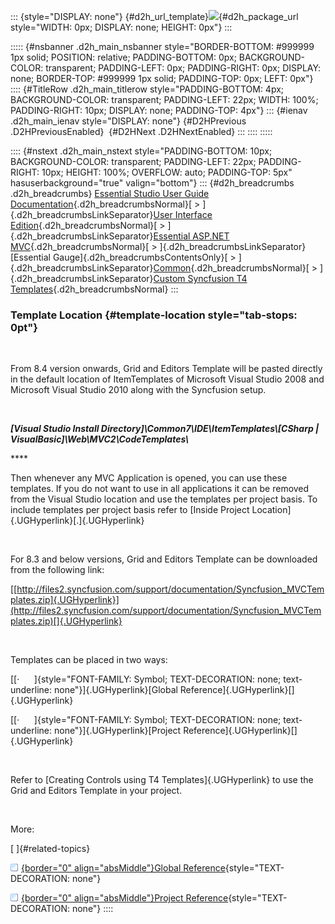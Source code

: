 ::: {style="DISPLAY: none"}
[](ms-xhelp:///?Id=d2h_url_template){#d2h_url_template}![](!package_url!){#d2h_package_url style="WIDTH: 0px; DISPLAY: none; HEIGHT: 0px"}
:::

::::: {#nsbanner .d2h_main_nsbanner style="BORDER-BOTTOM: #999999 1px solid; POSITION: relative; PADDING-BOTTOM: 0px; BACKGROUND-COLOR: transparent; PADDING-LEFT: 0px; PADDING-RIGHT: 0px; DISPLAY: none; BORDER-TOP: #999999 1px solid; PADDING-TOP: 0px; LEFT: 0px"}
:::: {#TitleRow .d2h_main_titlerow style="PADDING-BOTTOM: 4px; BACKGROUND-COLOR: transparent; PADDING-LEFT: 22px; WIDTH: 100%; PADDING-RIGHT: 10px; DISPLAY: none; PADDING-TOP: 4px"}
::: {#ienav .d2h_main_ienav style="DISPLAY: none"}
[](ms-xhelp:///?Id=8db13e54-1e5b-47f8-8b86-9df52864af0b){#D2HPrevious .D2HPreviousEnabled}  [](ms-xhelp:///?Id=1ff70517-3276-4cc6-ba11-5f8a37f834ca){#D2HNext .D2HNextEnabled}
:::
::::
:::::

:::: {#nstext .d2h_main_nstext style="PADDING-BOTTOM: 10px; BACKGROUND-COLOR: transparent; PADDING-LEFT: 22px; PADDING-RIGHT: 10px; HEIGHT: 100%; OVERFLOW: auto; PADDING-TOP: 5px" hasuserbackground="true" valign="bottom"}
::: {#d2h_breadcrumbs .d2h_breadcrumbs}
[Essential Studio User Guide Documentation](ms-xhelp:///?Id=12457748-09e3-4d74-a240-8e049cedf030){.d2h_breadcrumbsNormal}[ \> ]{.d2h_breadcrumbsLinkSeparator}[User Interface Edition](ms-xhelp:///?Id=c29296b7-531c-413b-a0ec-488ca1f7f669){.d2h_breadcrumbsNormal}[ \> ]{.d2h_breadcrumbsLinkSeparator}[Essential ASP.NET MVC](ms-xhelp:///?Id=4b14e7d1-65c4-4f67-b1aa-2c37709905a5){.d2h_breadcrumbsNormal}[ \> ]{.d2h_breadcrumbsLinkSeparator}[Essential Gauge]{.d2h_breadcrumbsContentsOnly}[ \> ]{.d2h_breadcrumbsLinkSeparator}[Common](ms-xhelp:///?Id=ca44290f-86b3-4f57-9c65-c179b24f2e74){.d2h_breadcrumbsNormal}[ \> ]{.d2h_breadcrumbsLinkSeparator}[Custom Syncfusion T4 Templates](ms-xhelp:///?Id=8db13e54-1e5b-47f8-8b86-9df52864af0b){.d2h_breadcrumbsNormal}
:::

### Template Location {#template-location style="tab-stops: 0pt"}

 

From 8.4 version onwards, Grid and Editors Template will be pasted directly in the default location of ItemTemplates of Microsoft Visual Studio 2008 and Microsoft Visual Studio 2010 along with the Syncfusion setup.

 

***\[Visual Studio Install Directory\]\\Common7\\IDE\\ItemTemplates\\\[CSharp \| VisualBasic\]\\Web\\MVC2\\CodeTemplates\\***

**** 

Then whenever any MVC Application is opened, you can use these templates. If you do not want to use in all applications it can be removed from the Visual Studio location and use the templates per project basis. To include templates per project basis refer to [Inside Project Location]{.UGHyperlink}[.]{.UGHyperlink}

 

For 8.3 and below versions, Grid and Editors Template can be downloaded from the following link:

[[http://files2.syncfusion.com/support/documentation/Syncfusion_MVCTemplates.zip]{.UGHyperlink}](http://files2.syncfusion.com/support/documentation/Syncfusion_MVCTemplates.zip)[]{.UGHyperlink}

 

Templates can be placed in two ways:

[[·      ]{style="FONT-FAMILY: Symbol; TEXT-DECORATION: none; text-underline: none"}]{.UGHyperlink}[Global Reference]{.UGHyperlink}[]{.UGHyperlink}

[[·      ]{style="FONT-FAMILY: Symbol; TEXT-DECORATION: none; text-underline: none"}]{.UGHyperlink}[Project Reference]{.UGHyperlink}[]{.UGHyperlink}

 

Refer to [Creating Controls using T4 Templates]{.UGHyperlink} to use the Grid and Editors Template in your project.

 

More:

[ ]{#related-topics}

[![](button.gif){border="0" align="absMiddle"}Global Reference](ms-xhelp:///?Id=76cbe76d-fad5-4fb0-8ca6-a1edbad887fc){style="TEXT-DECORATION: none"}

[![](button.gif){border="0" align="absMiddle"}Project Reference](ms-xhelp:///?Id=85456e6e-e5d5-486f-b189-da6b7d5f800f){style="TEXT-DECORATION: none"}
::::
